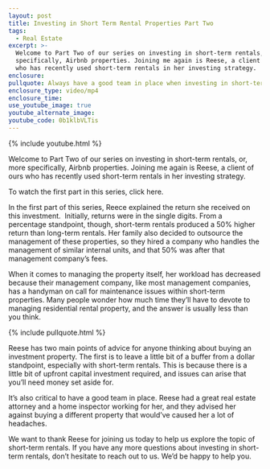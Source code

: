 ```yaml
---
layout: post
title: Investing in Short Term Rental Properties Part Two
tags:
  - Real Estate
excerpt: >-
  Welcome to Part Two of our series on investing in short-term rentals, or, more
  specifically, Airbnb properties. Joining me again is Reese, a client of ours
  who has recently used short-term rentals in her investing strategy.
enclosure:
pullquote: Always have a good team in place when investing in short-term rentals.
enclosure_type: video/mp4
enclosure_time:
use_youtube_image: true
youtube_alternate_image:
youtube_code: 0b1klbVLTis
---
```



{% include youtube.html %}

Welcome to Part Two of our series on investing in short-term rentals, or, more specifically, Airbnb properties. Joining me again is Reese, a client of ours who has recently used short-term rentals in her investing strategy.

To watch the first part in this series, click here.

In the first part of this series, Reece explained the return she received on this investment.  Initially, returns were in the single digits. From a percentage standpoint, though, short-term rentals produced a 50% higher return than long-term rentals. Her family also decided to outsource the management of these properties, so they hired a company who handles the management of similar internal units, and that 50% was after that management company’s fees.

When it comes to managing the property itself, her workload has decreased because their management company, like most management companies, has a handyman on call for maintenance issues within short-term properties. Many people wonder how much time they’ll have to devote to managing residential rental property, and the answer is usually less than you think.

{% include pullquote.html %}

Reese has two main points of advice for anyone thinking about buying an investment property. The first is to leave a little bit of a buffer from a dollar standpoint, especially with short-term rentals. This is because there is a little bit of upfront capital investment required, and issues can arise that you’ll need money set aside for.

It’s also critical to have a good team in place. Reese had a great real estate attorney and a home inspector working for her, and they advised her against buying a different property that would’ve caused her a lot of headaches.

We want to thank Reese for joining us today to help us explore the topic of short-term rentals. If you have any more questions about investing in short-term rentals, don’t hesitate to reach out to us. We’d be happy to help you.